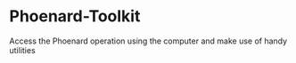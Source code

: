 # Phoenard-Toolkit
Access the Phoenard operation using the computer and make use of handy utilities
